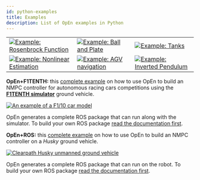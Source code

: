 ```yaml
---
id: python-examples
title: Examples
description: List of OpEn examples in Python
---
```


<table style="border: 0px">
    <tr>
        <td><a href="./example_rosenbrock_py"><img src="/optimization-engine/img/examples_rosenbrock.jpg" alt="Example: Rosenbrock Function"/></a></td>
        <td><a href="./example_bnp_py"><img src="/optimization-engine/img/examples_bnp_nmpc.jpg" alt="Example: Ball and Plate"/></a></td>
        <td><a href="./example_tanks_py"><img src="/optimization-engine/img/examples_tanks.jpg" alt="Example: Tanks"/></a></td>        
    </tr>
    <tr>
        <td><a href="./example_estimation_py"><img src="/optimization-engine/img/examples_estimation_chaotic.jpg" alt="Example: Nonlinear Estimation"/></a></td>        
        <td><a href="./example_navigation_py"><img src="/optimization-engine/img/examples_navigation_gvehicle.jpg" alt="Example: AGV navigation"/></a></td>
        <td><a href="./example_invpend_py"><img src="/optimization-engine/img/examples_invpend.jpg" alt="Example: Inverted Pendulum"/></a></td>
    </tr>
</table>


<div class="alert alert-success">
<p><b>OpEn+F1TENTH:</b> this <a target="_blank" href="https://github.com/vittoriocataffo/A-Nonlinear-Model-Predictive-Control-Strategy-for-Autonomous-Racing-of-Scale-Vehicles">complete example</a> on how to use OpEn to build an NMPC controller for autonomous racing cars competitions using the <a target="_blank" href="https://github.com/f1tenth-dev/simulator"><b>F1TENTH simulator</b></a> ground vehicle.</p>

<a target="_blank" href="https://github.com/vittoriocataffo/A-Nonlinear-Model-Predictive-Control-Strategy-for-Autonomous-Racing-of-Scale-Vehicles"><img src="/optimization-engine/img/f1-10-main-car_orig.png" alt="An example of a F1/10 car model"/></a>

<p>OpEn generates a complete ROS package that can run along with the simulator. To build your own ROS package <a href="python-ros">read the documentation first</a>.</p>
</div>

<div class="alert alert-success">
<p><b>OpEn+ROS:</b> this <a href="example_navigation_ros_codegen">complete example</a> on how to use OpEn to build an NMPC controller on a <em>Husky</em> ground vehicle.</p>

<a href="example_navigation_ros_codegen"><img src="/optimization-engine/img/hsk.png" alt="Clearpath Husky unmanned ground vehicle"/></a>

<p>OpEn generates a complete ROS package that can run on the robot. To build your own ROS package <a href="python-ros">read the documentation first</a>.</p>
</div>



